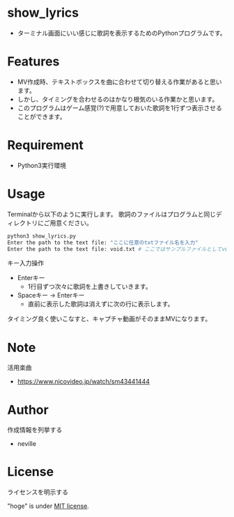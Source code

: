 # show_lyrics

* ターミナル画面にいい感じに歌詞を表示するためのPythonプログラムです。

# Features

* MV作成時、テキストボックスを曲に合わせて切り替える作業があると思います。
* しかし、タイミングを合わせるのはかなり根気のいる作業かと思います。
* このプログラムはゲーム感覚(?)で用意しておいた歌詞を1行ずつ表示させることができます。

# Requirement
 
* Python3実行環境

# Usage

Terminalから以下のように実行します。
歌詞のファイルはプログラムと同じディレクトリにご用意ください。

```bash
python3 show_lyrics.py
Enter the path to the text file: "ここに任意のtxtファイル名を入力"
Enter the path to the text file: void.txt # ここではサンプルファイルとしてvoid.txtと入力
```

キー入力操作
* Enterキー
    * 1行目ずつ次々に歌詞を上書きしていきます。
* Spaceキー → Enterキー
    * 直前に表示した歌詞は消えずに次の行に表示します。

タイミング良く使いこなすと、キャプチャ動画がそのままMVになります。

# Note
 
活用楽曲
* https://www.nicovideo.jp/watch/sm43441444
 
# Author
 
作成情報を列挙する
* neville
 
# License
ライセンスを明示する
 
"hoge" is under [MIT license](https://en.wikipedia.org/wiki/MIT_License).
